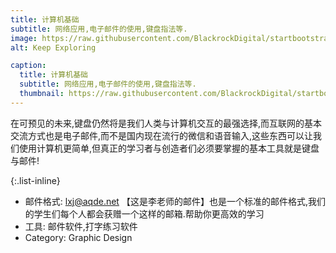 ```yaml
---
title: 计算机基础
subtitle: 网络应用,电子邮件的使用,键盘指法等.
image: https://raw.githubusercontent.com/BlackrockDigital/startbootstrap-agency/master/src/assets/img/portfolio/02-full.jpg
alt: Keep Exploring

caption:
  title: 计算机基础
  subtitle: 网络应用,电子邮件的使用,键盘指法等.
  thumbnail: https://raw.githubusercontent.com/BlackrockDigital/startbootstrap-agency/master/src/assets/img/portfolio/02-thumbnail.jpg
---
```

在可预见的未来,键盘仍然将是我们人类与计算机交互的最强选择,而互联网的基本交流方式也是电子邮件,而不是国内现在流行的微信和语音输入,这些东西可以让我们使用计算机更简单,但真正的学习者与创造者们必须要掌握的基本工具就是键盘与邮件!

{:.list-inline}
- 邮件格式: lxj@aqde.net 【这是李老师的邮件】也是一个标准的邮件格式,我们的学生们每个人都会获赠一个这样的邮箱.帮助你更高效的学习
- 工具: 邮件软件,打字练习软件
- Category: Graphic Design

